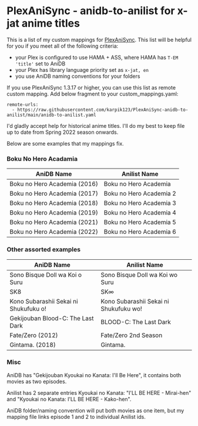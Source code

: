 # PlexAniSync - anidb-to-anilist for x-jat anime titles

This is a list of my custom mappings for [PlexAniSync](https://github.com/RickDB/PlexAniSync). This list will be helpful for you if you meet all of the following criteria:
- your Plex is configured to use HAMA + ASS, where HAMA has `T-EM 'title'` set to AniDB
- your Plex has library language priority set as `x-jat, en`
- you use AniDB naming conventions for your folders

If you use PlexAniSync 1.3.17 or higher, you can use this list as remote custom mapping. Add below fragment to your custom_mappings.yaml:

```
remote-urls:
  - https://raw.githubusercontent.com/karpik123/PlexAniSync-anidb-to-anilist/main/anidb-to-anilist.yaml
```

I'd gladly accept help for historical anime titles. I'll do my best to keep file up to date from Spring 2022 season onwards.

Below are some examples that my mappings fix.



### Boku No Hero Acadamia
| AniDB Name                   | Anilist Name            |
| ---------------------------- | ----------------------- |
| Boku no Hero Academia (2016) | Boku no Hero Academia   | 
| Boku no Hero Academia (2017) | Boku no Hero Academia 2 |
| Boku no Hero Academia (2018) | Boku no Hero Academia 3 |
| Boku no Hero Academia (2019) | Boku no Hero Academia 4 |
| Boku no Hero Academia (2021) | Boku no Hero Academia 5 |
| Boku no Hero Academia (2022) | Boku no Hero Academia 6 |

### Other assorted examples
| AniDB Name                            | Anilist Name                           |
| ------------------------------------- | -------------------------------------- |
| Sono Bisque Doll wa Koi o Suru        | Sono Bisque Doll wa Koi wo Suru        |
| SK8                                   | SK∞                                    |
| Kono Subarashii Sekai ni Shukufuku o! | Kono Subarashii Sekai ni Shukufuku wo! |
| Gekijouban Blood-C: The Last Dark     | BLOOD-C: The Last Dark                 |
| Fate/Zero (2012)                      | Fate/Zero 2nd Season                   |
| Gintama. (2018)                       | Gintama.                               |

### Misc

AniDB has "Gekijouban Kyoukai no Kanata: I'll Be Here", it contains both movies as two episodes.

Anilist has 2 separate entries Kyoukai no Kanata: "I'LL BE HERE - Mirai-hen" and "Kyoukai no Kanata: I'LL BE HERE - Kako-hen".

AniDB folder/naming convention will put both movies as one item, but my mapping file links episode 1 and 2 to individual Anilist ids.

